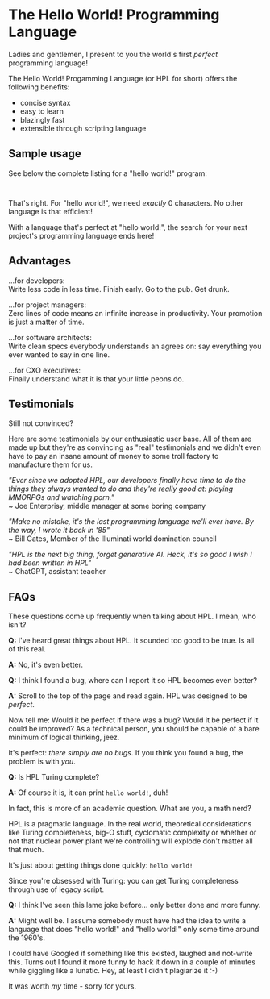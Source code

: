 # The Hello World! Programming Language

Ladies and gentlemen, I present to you the world's first _perfect_ programming language!

The Hello World! Progamming Language (or HPL for short) offers the following benefits:

* concise syntax
* easy to learn
* blazingly fast
* extensible through scripting language

## Sample usage

See below the complete listing for a "hello world!" program:

```
 
```

That's right. For "hello world!", we need _exactly_ 0 characters.
No other language is that efficient!

With a language that's perfect at "hello world!", the search for your next project's programming language ends here!

## Advantages

...for developers:  
    Write less code in less time. Finish early. Go to the pub. Get drunk.

...for project managers:  
    Zero lines of code means an infinite increase in productivity. Your promotion is just a matter of time.

...for software architects:  
    Write clean specs everybody understands an agrees on: say everything you ever wanted to say in one line.

...for CXO executives:  
    Finally understand what it is that your little peons do.

## Testimonials

Still not convinced?

Here are some testimonials by our enthusiastic user base.
All of them are made up but they're as convincing as "real" testimonials and we didn't even have to pay an insane amount of money to some troll factory to manufacture them for us.

*"Ever since we adopted HPL, our developers finally have time to do the things they always wanted to do and they're really good at: playing MMORPGs and watching porn."*  
    ~ Joe Enterprisy, middle manager at some boring company

*"Make no mistake, it's the last programming language we'll ever have. By the way, I wrote it back in '85"*  
    ~ Bill Gates, Member of the Illuminati world domination council

*"HPL is the next big thing, forget generative AI. Heck, it's so good I wish I had been written in HPL"*  
    ~ ChatGPT, assistant teacher

## FAQs

These questions come up frequently when talking about HPL. I mean, who isn't?

**Q:** I've heard great things about HPL. It sounded too good to be true. Is all of this real.

**A:** No, it's even better.

**Q:** I think I found a bug, where can I report it so HPL becomes even better?

**A:** Scroll to the top of the page and read again.
HPL was designed to be _perfect_.

Now tell me:
Would it be perfect if there was a bug?
Would it be perfect if it could be improved?
As a technical person, you should be capable of a bare minimum of logical thinking, jeez.

It's perfect: _there simply are no bugs_.
If you think you found a bug, the problem is with _you_.

**Q:** Is HPL Turing complete?

**A:** Of course it is, it can print `hello world!`, duh! 

In fact, this is more of an academic question.
What are you, a math nerd? 

HPL is a pragmatic language. 
In the real world, theoretical considerations like Turing completeness, big-O stuff, cyclomatic complexity or whether or not that nuclear power plant we're controlling will explode don't matter all that much.

It's just about getting things done quickly: `hello world!`

Since you're obsessed with Turing: you can get Turing completeness through use of legacy script.

**Q:** I think I've seen this lame joke before... only better done and more funny.

**A:** Might well be. I assume somebody must have had the idea to write a language that does "hello world!" and "hello world!" only some time around the 1960's. 

I could have Googled if something like this existed, laughed and not-write this.
Turns out I found it more funny to hack it down in a couple of minutes while giggling like a lunatic.
Hey, at least I didn't plagiarize it :-)

It was worth _my_ time - sorry for yours.
